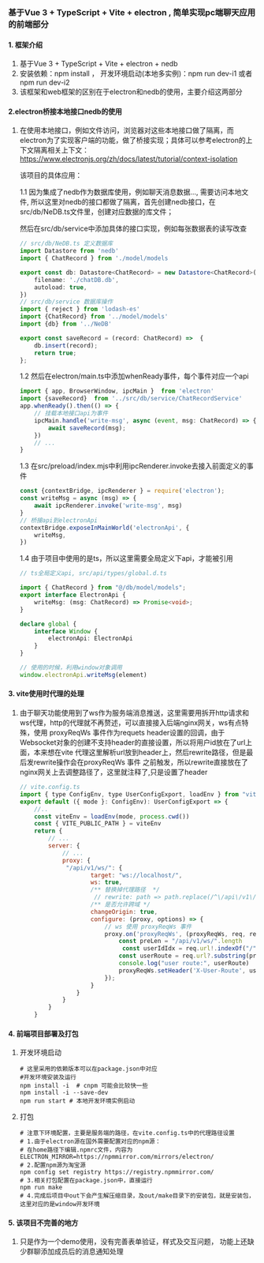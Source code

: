 ### 基于Vue 3 + TypeScript + Vite + electron , 简单实现pc端聊天应用的前端部分

#### 1. 框架介绍

1. 基于Vue 3 + TypeScript + Vite + electron + nedb 
2. 安装依赖：npm install ， 开发环境启动(本地多实例)：npm run dev-i1 或者 npm run dev-i2
3. 该框架和web框架的区别在于electron和nedb的使用，主要介绍这两部分

#### 2.electron桥接本地接口nedb的使用

 1. 在使用本地接口，例如文件访问，浏览器对这些本地接口做了隔离，而electron为了实现客户端的功能，做了桥接实现；具体可以参考electron的上下文隔离相关上下文：https://www.electronjs.org/zh/docs/latest/tutorial/context-isolation

    该项目的具体应用：

    1.1 因为集成了nedb作为数据库使用，例如聊天消息数据..., 需要访问本地文件, 所以这里对nedb的接口都做了隔离，首先创建nedb接口，在src/db/NeDB.ts文件里，创建对应数据的库文件；

    然后在src/db/service中添加具体的接口实现，例如每张数据表的读写改查

    ``` typescript
    // src/db/NeDB.ts 定义数据库
    import Datastore from 'nedb'
    import { ChatRecord } from './model/models
    
    export const db: Datastore<ChatRecord> = new Datastore<ChatRecord>({
        filename: './chatDB.db',
        autoload: true,
    })
    // src/db/service 数据库操作
    import { reject } from 'lodash-es'
    import {ChatRecord} from '../model/models'
    import {db} from '../NeDB'
    
    export const saveRecord = (record: ChatRecord) =>  {
        db.insert(record);
        return true;
    };
    ```

    

    1.2 然后在electron/main.ts中添加whenReady事件，每个事件对应一个api

    ```typescript
    import { app, BrowserWindow, ipcMain }  from 'electron'
    import {saveRecord}  from '../src/db/service/ChatRecordService'
    app.whenReady().then(() => {
        // 挂载本地接口api为事件
    	ipcMain.handle('write-msg', async (event, msg: ChatRecord) => {
            await saveRecord(msg);
        })
        // ...
    }
    ```

    

    1.3 在src/preload/index.mjs中利用ipcRenderer.invoke去接入前面定义的事件

    ```typescript
    const {contextBridge, ipcRenderer } = require('electron');
    const writeMsg = async (msg) => {
    	await ipcRenderer.invoke('write-msg', msg)
    }
    // 桥接api到electronApi
    contextBridge.exposeInMainWorld('electronApi', {
    	writeMsg,
    })
    ```

    

    1.4 由于项目中使用的是ts，所以这里需要全局定义下api，才能被引用

    ```typescript
    // ts全局定义api, src/api/types/global.d.ts
    
    import { ChatRecord } from "@/db/model/models";
    export interface ElectronApi {
        writeMsg: (msg: ChatRecord) => Promise<void>;
    }
    
    declare global {
        interface Window {
            electronApi: ElectronApi
        }
    }
    
    // 使用的时候，利用window对象调用
    window.electronApi.writeMsg(element)
    ```



#### 3. vite使用时代理的处理

1. 由于聊天功能使用到了ws作为服务端消息推送，这里需要用拆开http请求和ws代理，http的代理就不再赘述，可以直接接入后端nginx网关，ws有点特殊，使用 proxyReqWs 事件作为requets header设置的回调，由于Websocket对象的创建不支持header的直接设置，所以将用户id放在了url上面，本来想在vite 代理这里解析url放到header上，然后rewrite路径，但是最后发rewrite操作会在proxyReqWs 事件 之前触发，所以rewrite直接放在了nginx网关上去调整路径了，这里就注释了,只是设置了header

   ```js
   // vite.config.ts
   import { type ConfigEnv, type UserConfigExport, loadEnv } from "vite"
   export default ({ mode }: ConfigEnv): UserConfigExport => {
       //..
       const viteEnv = loadEnv(mode, process.cwd())
       const { VITE_PUBLIC_PATH } = viteEnv
       return {
           // ... 
           server: {
               // ...
               proxy: {
               	"/api/v1/ws/": {
                       target: "ws://localhost/",
                       ws: true,
                       /** 替换掉代理路径  */
             			// rewrite: path => path.replace(/^\/api\/v1\/ws\/\d+\//, '/'),
                       /** 是否允许跨域 */
                       changeOrigin: true,
                       configure: (proxy, options) => {
                           // ws 使用 proxyReqWs 事件
                           proxy.on('proxyReqWs', (proxyReqWs, req, res) => {
                               const preLen = "/api/v1/ws/".length
                 				const userIdIdx = req.url!.indexOf("/", preLen)
                               const userRoute = req.url?.substring(preLen, userIdIdx) || '';
                               console.log("user route:", userRoute)
                               proxyReqWs.setHeader('X-User-Route', userRoute);
                           });
                       }
                   }
               }
           }
       }
   ```

   

#### 4. 前端项目部署及打包

1. 开发环境启动

   ```shell
   # 这里采用的依赖版本可以在package.json中对应
   #开发环境安装及运行
   npm install -i  # cnpm 可能会比较快一些
   npm install -i --save-dev
   npm run start # 本地开发环境实例启动
   ```

2. 打包

   ```shell
   # 注意下环境配置，主要是服务端的路径，在vite.config.ts中的代理路径设置
   # 1.由于electron源在国外需要配置对应的npm源：
   # 在home路径下编辑.npmrc文件，内容为
   ELECTRON_MIRROR=https://npmmirror.com/mirrors/electron/
   # 2.配置npm源为淘宝源
   npm config set registry https://registry.npmmirror.com/
   # 3.相关打包配置在package.json中，直接运行
   npm run make
   # 4.完成后项目中out下会产生解压缩目录，及out/make目录下的安装包，就是安装包，这里对应的是window开发环境
   ```


#### 5. 该项目不完善的地方

1. 只是作为一个demo使用，没有完善表单验证，样式及交互问题， 功能上还缺少群聊添加成员后的消息通知处理





